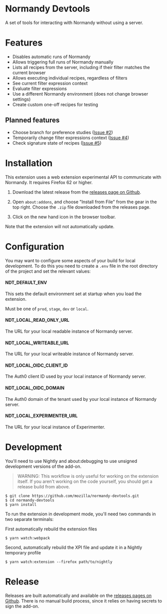 # Normandy Devtools

A set of tools for interacting with Normandy without using a server.

# Features

* Disables automatic runs of Normandy
* Allows triggering full runs of Normandy manually
* Lists all recipes from the server, including if their filter matches the current browser
* Allows executing individual recipes, regardless of filters
* See current filter expression context
* Evaluate filter expressions
* Use a different Normandy environment (does not change browser settings)
* Create custom one-off recipes for testing

## Planned features

* Choose branch for preference studies ([Issue #2](https://github.com/mozilla/normandy-devtools/issues/2))
* Temporarily change filter expressions context ([Issue #4](https://github.com/mozilla/normandy-devtools/issues/4))
* Check signature state of recipes  ([Issue #5](https://github.com/mozilla/normandy-devtools/issues/5))

# Installation

This extension uses a web extension experimental API to communicate with
Normandy. It requires Firefox 62 or higher.

1. Download the latest release from the [releases page on
   Github](https://github.com/mozilla/normandy-devtools/releases).

2. Open `about:addons`, and choose "Install from File" from the gear in the top
   right. Choose the `.zip` file downloaded from  the releases page.

3. Click on the new hand icon in the browser toolbar.

Note that the extension will not automatically update.

# Configuration

You may want to configure some aspects of your build for local development.
To do this you need to create a `.env` file in the root directory of the 
project and set the relevant values:

#### NDT_DEFAULT_ENV

This sets the default environment set at startup when you load the 
extension.

Must be one of `prod`, `stage`, `dev` or `local`. 

#### NDT_LOCAL_READ_ONLY_URL

The URL for your local readable instance of Normandy server.

#### NDT_LOCAL_WRITEABLE_URL

The URL for your local writeable instance of Normandy server.

#### NDT_LOCAL_OIDC_CLIENT_ID

The Auth0 client ID used by your local instance of Normandy server.

#### NDT_LOCAL_OIDC_DOMAIN

The Auth0 domain of the tenant used by your local instance of Normandy 
server.

#### NDT_LOCAL_EXPERIMENTER_URL

The URL for your local instance of Experimenter.

# Development

You'll need to use Nightly and about:debugging to use unsigned development
versions of the add-on.

> WARNING: This workflow is only useful for working on the extension itself.
> If you aren't working on the code yourself, you should get a release build
> from above.

```
$ git clone https://github.com/mozilla/normandy-devtools.git
$ cd normandy-devtools
$ yarn install
```

To run the extension in development mode, you'll need two commands in two separate terminals:

First automatically rebuild the extension files

```
$ yarn watch:webpack
```

Second, automatically rebuild the XPI file and update it in a Nightly temporary profile

```
$ yarn watch:extension --firefox path/to/nightly
```

# Release

Releases are built automatically and available on the
[releases pages on Github](https://github.com/mozilla/normandy-devtools/releases).
There is no manual build process, since it relies on having secrets to sign the add-on.
